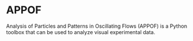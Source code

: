 # APPOF
 Analysis of Particles and Patterns in Oscillating Flows (APPOF) is a Python toolbox that can be used to analyze visual experimental data.

